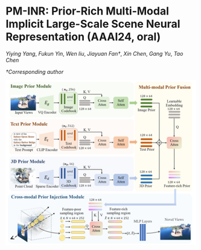 # PM-INR: Prior-Rich Multi-Modal Implicit Large-Scale Scene Neural Representation (AAAI24, oral)

*Yiying Yang*, *Fukun Yin*, *Wen liu*, *Jiayuan Fan†*, *Xin Chen*, *Gang Yu*, *Tao Chen*


*†Corresponding author*






![image](https://github.com/YiyingYang12/PM-INR/blob/main/Pipeline.png)
